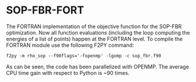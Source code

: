 # SOP-FBR-FORT

The FORTRAN implementation of the objective function for the SOP-FBR optimization.
Now all function evaluations (including the loop computing the energies of a list of points)
happen at the FORTRAN level. To compile the FORTRAN module use the following F2PY command:

	f2py -m rho_sop --f90flags='-fopenmp' -lgomp -c sop_fbr.f90

As can be seen, the code has been parallelized with OPENMP. The average CPU time gain with
respect to Python is ~90 times.
